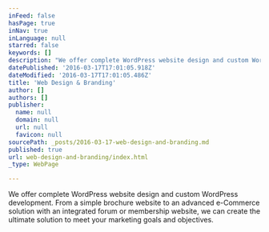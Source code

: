 ```yaml
---
inFeed: false
hasPage: true
inNav: true
inLanguage: null
starred: false
keywords: []
description: "We offer complete WordPress website design and custom WordPress development. From a simple brochure website to an advanced e-Commerce solution with an integrated forum or membership website, we can create the ultimate solution to meet your marketing goals and objectives.\_"
datePublished: '2016-03-17T17:01:05.918Z'
dateModified: '2016-03-17T17:01:05.486Z'
title: 'Web Design & Branding'
author: []
authors: []
publisher:
  name: null
  domain: null
  url: null
  favicon: null
sourcePath: _posts/2016-03-17-web-design-and-branding.md
published: true
url: web-design-and-branding/index.html
_type: WebPage

---
```

We offer complete WordPress website design and custom WordPress development. From a simple brochure website to an advanced e-Commerce solution with an integrated forum or membership website, we can create the ultimate solution to meet your marketing goals and objectives.